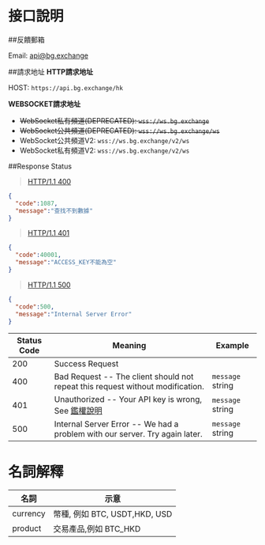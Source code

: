 # 接口說明

##反饋郵箱

Email: <a href="mailto:api@bg.exchange" id="api-support">api@bg.exchange</a>

##請求地址
**HTTP請求地址**<br>

<a id="HTTP-HOST"></a>
HOST: `https://api.bg.exchange/hk`

**WEBSOCKET請求地址**

- ~~WebSocket私有頻道(DEPRECATED)<a id="WS_HOST_PUBLIC"></a>: `wss://ws.bg.exchange`~~
- ~~WebSocket公共頻道(DEPRECATED)<a id="WS_HOST_PRIVATE"></a>: `wss://ws.bg.exchange/ws`~~
- WebSocket公共頻道V2<a id="WS_HOST_PUBLIC_V2"></a>: `wss://ws.bg.exchange/v2/ws`
- WebSocket私有頻道V2<a id="WS_HOST_PRIVATE_V2"></a>: `wss://ws.bg.exchange/v2/ws`


##Response Status

> <a name="ResonpseExample">[HTTP/1.1 400](#ERR1)</a>


```json
{
  "code":1087,
  "message":"查找不到數據"
}
```


> <a name="ResonpseExample">[HTTP/1.1 401](#ERR2)</a>


```json
{
  "code":40001,
  "message":"ACCESS_KEY不能為空"
}
```

> <a name="ResonpseExample">[HTTP/1.1 500](#ERR1)</a>


```json
{
  "code":500,
  "message":"Internal Server Error"
}
```




Status Code | Meaning | Example
---------- | ------- | --------
200 | Success Request |
400 | Bad Request  -- The client should not repeat this request without modification. | <code>message</code> string
401 | Unauthorized -- Your API key is wrong, See [鑑權說明](#auth) | <code>message</code> string
500 | Internal Server Error -- We had a problem with our server. Try again later. | <code>message</code> string


# 名詞解釋
|名詞|示意|
|---|---|
|currency|幣種, 例如 BTC, USDT,HKD, USD|
|product|交易產品,例如 BTC_HKD|
